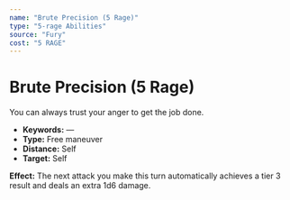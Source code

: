 ```yaml
---
name: "Brute Precision (5 Rage)"
type: "5-rage Abilities"
source: "Fury"
cost: "5 RAGE"
---
```


# Brute Precision (5 Rage)

You can always trust your anger to get the job done.

- **Keywords:** —
- **Type:** Free maneuver
- **Distance:** Self
- **Target:** Self

**Effect:** The next attack you make this turn automatically achieves a tier 3 result and deals an extra 1d6 damage.
